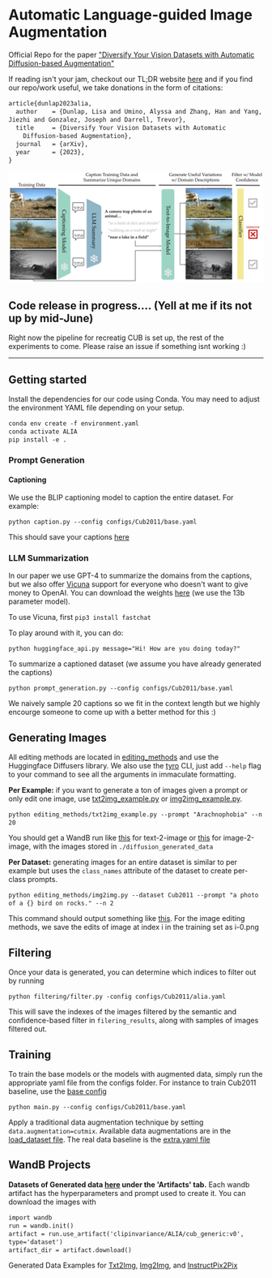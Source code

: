 # Automatic Language-guided Image Augmentation

Official Repo for the paper ["Diversify Your Vision Datasets with Automatic
Diffusion-based Augmentation"](https://arxiv.org/abs/2305.16289)

If reading isn't your jam, checkout our TL;DR website [here](https://lisadunlap.github.io/alia-website/) and if you find our repo/work useful, we take donations in the form of citations:

```
article{dunlap2023alia,
  author    = {Dunlap, Lisa and Umino, Alyssa and Zhang, Han and Yang, Jiezhi and Gonzalez, Joseph and Darrell, Trevor},
  title     = {Diversify Your Vision Datasets with Automatic
    Diffusion-based Augmentation},
  journal   = {arXiv},
  year      = {2023},
}
```

![Teaser](figures/method.png)

## Code release in progress.... (Yell at me if its not up by mid-June)
Right now the pipeline for recreatig CUB is set up, the rest of the experiments to come. Please raise an issue if something isnt working :)

----------------------------

## Getting started

Install the dependencies for our code using Conda. You may need to adjust the environment YAML file depending on your setup.

  ```
  conda env create -f environment.yaml
  conda activate ALIA
  pip install -e .
  ```

### Prompt Generation
 
#### Captioning
We use the BLIP captioning model to caption the entire dataset. For example:
```
python caption.py --config configs/Cub2011/base.yaml
```
This should save your captions [here](captions/Cub2011.csv)

### LLM Summarization

In our paper we use GPT-4 to summarize the domains from the captions, but we also offer [Vicuna](https://chat.lmsys.org/) support for everyone who doesn't want to give money to OpenAI. You can download the weights [here](https://github.com/lm-sys/FastChat/tree/main#vicuna-weights) (we use the 13b parameter model).

To use Vicuna, first `pip3 install fastchat`

To play around with it, you can do:
```
python huggingface_api.py message="Hi! How are you doing today?"
```

To summarize a captioned dataset (we assume you have already generated the captions)
```
python prompt_generation.py --config configs/Cub2011/base.yaml
```
We naively sample 20 captions so we fit in the context length but we highly encourge someone to come up with a better method for this :)

## Generating Images

All editing methods are located in [editing_methods](./editing_methods) and use the Huggingface Diffusers library. We also use the [tyro](https://github.com/brentyi/tyro) CLI, just add `--help` flag to your command to see all the arguments in immaculate formatting.

**Per Example:** if you want to generate a ton of images given a prompt or only edit one image, use [txt2img_example.py](./editing_methods/txt2img_example.py) or [img2img_example.py](./editing_methods/img2img_example.py). 
```
python editing_methods/txt2img_example.py --prompt "Arachnophobia" --n 20
```

You should get a WandB run like [this](https://wandb.ai/lisadunlap/Text-2-Image/runs/1o3nqjqc) for text-2-image or [this](https://wandb.ai/lisadunlap/Image-2-Image/runs/6poxdpkx) for image-2-image, with the images stored in `./diffusion_generated_data`

**Per Dataset:** generating images for an entire dataset is similar to per example but uses the `class_names` attribute of the dataset to create per-class prompts. 
```
python editing_methods/img2img.py --dataset Cub2011 --prompt "a photo of a {} bird on rocks." --n 2
```
This command should output something like [this](https://wandb.ai/lisadunlap/Image-2-Image/runs/cvl0n538). For the image editing methods, we save the edits of image at index i in the training set as i-0.png

## Filtering

Once your data is generated, you can determine which indices to filter out by running
```
python filtering/filter.py -config configs/Cub2011/alia.yaml
```
This will save the indexes of the images filtered by the semantic and confidence-based filter in `filering_results`, along with samples of images filtered out. 

## Training
To train the base models or the models with augmented data, simply run the appropriate yaml file from the configs folder. For instance to train Cub2011 baseline, use the [base config](configs/Cub2011/base.yaml)
```
python main.py --config configs/Cub2011/base.yaml
```
Apply a traditional data augmentation technique by setting `data.augmentation=cutmix`. Available data augmentations are in the [load_dataset file](helpers/load_dataset.py). The real data baseline is the [extra.yaml file](configs/Cub2011/extra.yaml)

## WandB Projects

**Datasets of Generated data [here](https://wandb.ai/clipinvariance/ALIA) under the 'Artifacts' tab.** Each wandb artifact has the hyperparameters and prompt used to create it. You can download the images with
```
import wandb
run = wandb.init()
artifact = run.use_artifact('clipinvariance/ALIA/cub_generic:v0', type='dataset')
artifact_dir = artifact.download()
```
Generated Data Examples for [Txt2Img](https://wandb.ai/lisadunlap/Text-2-Image), [Img2Img](https://wandb.ai/lisadunlap/Image-2-Image), and [InstructPix2Pix](https://wandb.ai/lisadunlap/InstructPix2Pix)
